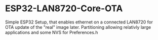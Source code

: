 # ESP32-LAN8720-Core-OTA
Simple ESP32 Setup, that enables ethernet on a connected LAN8720 for OTA update of the "real" image later. Partitioning allowing relativly large applications and some NVS for Preferences.h
